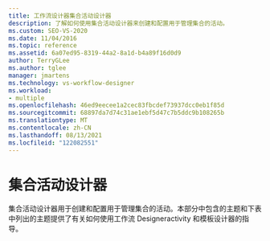 ```yaml
---
title: 工作流设计器集合活动设计器
description: 了解如何使用集合活动设计器来创建和配置用于管理集合的活动。
ms.custom: SEO-VS-2020
ms.date: 11/04/2016
ms.topic: reference
ms.assetid: 6a07ed95-8319-44a2-8a1d-b4a89f16d0d9
author: TerryGLee
ms.author: tglee
manager: jmartens
ms.technology: vs-workflow-designer
ms.workload:
- multiple
ms.openlocfilehash: 46ed9eecee1a2cec83fbcdef73937dcc0eb1f85d
ms.sourcegitcommit: 68897da7d74c31ae1ebf5d47c7b5ddc9b108265b
ms.translationtype: MT
ms.contentlocale: zh-CN
ms.lasthandoff: 08/13/2021
ms.locfileid: "122082551"
---
```

# <a name="collection-activity-designers"></a>集合活动设计器

集合活动设计器用于创建和配置用于管理集合的活动。本部分中包含的主题和下表中列出的主题提供了有关如何使用工作流 Designeractivity 和模板设计器的指导。